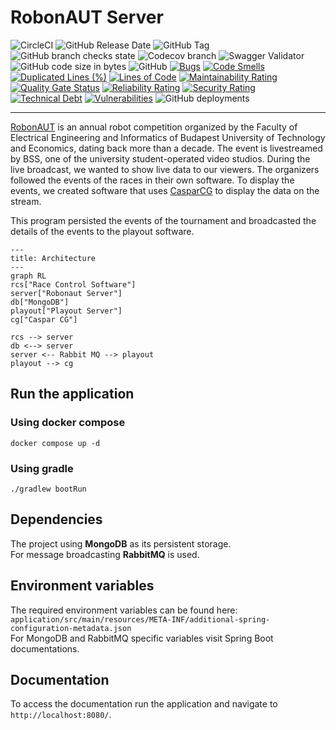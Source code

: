 # RobonAUT Server

![CircleCI](https://img.shields.io/circleci/build/github/BSStudio/robonaut-server/main?label=build)
![GitHub Release Date](https://img.shields.io/github/release-date/BSStudio/robonaut-server)
![GitHub Tag](https://img.shields.io/github/v/tag/BSStudio/robonaut-server)
![GitHub branch checks state](https://img.shields.io/github/checks-status/BSStudio/robonaut-server/main)
![Codecov branch](https://img.shields.io/codecov/c/gh/BSStudio/robonaut-server/main)
![Swagger Validator](https://img.shields.io/swagger/valid/3.0?specUrl=https%3A%2F%2Fraw.githubusercontent.com%2FBSStudio%2Frobonaut-server%2Fmain%2Fserver%2Fweb%2Fsrc%2Fmain%2Fresources%2Fstatic%2Fopen-api.yaml)
![GitHub code size in bytes](https://img.shields.io/github/languages/code-size/BSStudio/robonaut-server)
![GitHub](https://img.shields.io/github/license/BSStudio/robonaut-server)
[![Bugs](https://sonarcloud.io/api/project_badges/measure?project=BSStudio_robonaut-server&metric=bugs)](https://sonarcloud.io/dashboard?id=BSStudio_robonaut-server)
[![Code Smells](https://sonarcloud.io/api/project_badges/measure?project=BSStudio_robonaut-server&metric=code_smells)](https://sonarcloud.io/dashboard?id=BSStudio_robonaut-server)
[![Duplicated Lines (%)](https://sonarcloud.io/api/project_badges/measure?project=BSStudio_robonaut-server&metric=duplicated_lines_density)](https://sonarcloud.io/dashboard?id=BSStudio_robonaut-server)
[![Lines of Code](https://sonarcloud.io/api/project_badges/measure?project=BSStudio_robonaut-server&metric=ncloc)](https://sonarcloud.io/dashboard?id=BSStudio_robonaut-server)
[![Maintainability Rating](https://sonarcloud.io/api/project_badges/measure?project=BSStudio_robonaut-server&metric=sqale_rating)](https://sonarcloud.io/dashboard?id=BSStudio_robonaut-server)
[![Quality Gate Status](https://sonarcloud.io/api/project_badges/measure?project=BSStudio_robonaut-server&metric=alert_status)](https://sonarcloud.io/dashboard?id=BSStudio_robonaut-server)
[![Reliability Rating](https://sonarcloud.io/api/project_badges/measure?project=BSStudio_robonaut-server&metric=reliability_rating)](https://sonarcloud.io/dashboard?id=BSStudio_robonaut-server)
[![Security Rating](https://sonarcloud.io/api/project_badges/measure?project=BSStudio_robonaut-server&metric=security_rating)](https://sonarcloud.io/dashboard?id=BSStudio_robonaut-server)
[![Technical Debt](https://sonarcloud.io/api/project_badges/measure?project=BSStudio_robonaut-server&metric=sqale_index)](https://sonarcloud.io/dashboard?id=BSStudio_robonaut-server)
[![Vulnerabilities](https://sonarcloud.io/api/project_badges/measure?project=BSStudio_robonaut-server&metric=vulnerabilities)](https://sonarcloud.io/dashboard?id=BSStudio_robonaut-server)
![GitHub deployments](https://img.shields.io/github/deployments/BSStudio/robonaut-server/github-pages)

***
[RobonAUT](http://robonaut.aut.bme.hu/) is an annual robot competition organized by the Faculty of Electrical Engineering and Informatics of Budapest University of Technology and Economics, dating back more than a decade.
The event is livestreamed by BSS, one of the university student-operated video studios.
During the live broadcast, we wanted to show live data to our viewers.
The organizers followed the events of the races in their own software.
To display the events, we created software that uses [CasparCG](https://casparcg.com/) to display the data on the stream.

This program persisted the events of the tournament and broadcasted the details of the events to the playout software.

```mermaid
---
title: Architecture
---
graph RL
rcs["Race Control Software"]
server["Robonaut Server"]
db["MongoDB"]
playout["Playout Server"]
cg["Caspar CG"]

rcs --> server
db <--> server
server <-- Rabbit MQ --> playout
playout --> cg
```

## Run the application
### Using docker compose
```shell
docker compose up -d
```

### Using gradle
```shell
./gradlew bootRun
```

## Dependencies
The project using **MongoDB** as its persistent storage.  
For message broadcasting **RabbitMQ** is used.

## Environment variables
The required environment variables can be found here:  
`application/src/main/resources/META-INF/additional-spring-configuration-metadata.json`  
For MongoDB and RabbitMQ specific variables visit Spring Boot documentations.

## Documentation

To access the documentation run the application and navigate to `http://localhost:8080/`.
